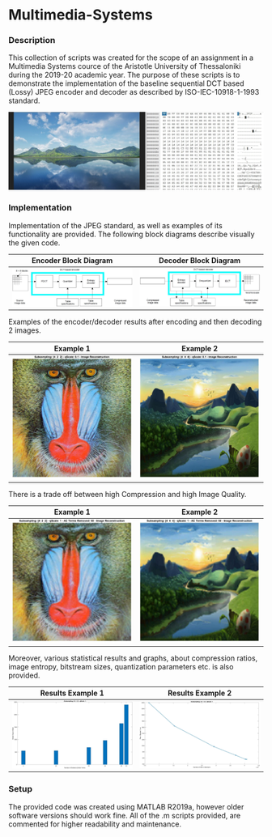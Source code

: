 # Multimedia-Systems

### Description
This collection of scripts was created for the scope of an assignment in a Multimedia Systems cource of the Aristotle University of Thessaloniki during the 2019-20 academic year. The purpose of these scripts is to demonstrate the implementation of the baseline sequential DCT based (Lossy) JPEG encoder and decoder as described by ISO-IEC-10918-1-1993 standard.

![JPEG Encoded BitStream](https://github.com/kosletr/Multimedia-Systems/blob/master/Pics/Screenshot_8.jpg)

### Implementation

Implementation of the JPEG standard, as well as examples of its functionality are provided. The following block diagrams describe visually the given code.

 Encoder Block Diagram     | Decoder Block Diagram
:-------------------------:|:-------------------------:
![](https://github.com/kosletr/Multimedia-Systems/blob/master/Pics/Screenshot_1.jpg) |  ![](https://github.com/kosletr/Multimedia-Systems/blob/master/Pics/Screenshot_2.jpg)

Examples of the encoder/decoder results after encoding and then decoding 2 images.

   Example 1               |        Example 2 
:-------------------------:|:-------------------------:
![](https://github.com/kosletr/Multimedia-Systems/blob/master/results/results/results_2.jpg) |  ![](https://github.com/kosletr/Multimedia-Systems/blob/master/results/results/results_19.jpg)

There is a trade off between high Compression and high Image Quality.

   Example 1               |        Example 2 
:-------------------------:|:-------------------------:
![](https://github.com/kosletr/Multimedia-Systems/blob/master/results/resultsB/resultsB_10.jpg) |  ![](https://github.com/kosletr/Multimedia-Systems/blob/master/results/resultsB/resultsB_25.jpg)

Moreover, various statistical results and graphs, about compression ratios, image entropy, bitstream sizes, quantization parameters etc. is also provided.

   Results Example 1       |  Results Example 2 
:-------------------------:|:-------------------------:
![](https://github.com/kosletr/Multimedia-Systems/blob/master/results/resultsB/resultsB_14.jpg) |  ![](https://github.com/kosletr/Multimedia-Systems/blob/master/results/resultsB/resultsB_15.jpg)


### Setup
The provided code was created using MATLAB R2019a, however older software versions should work fine. All of the .m scripts provided, are  commented for higher readability and maintenance.
